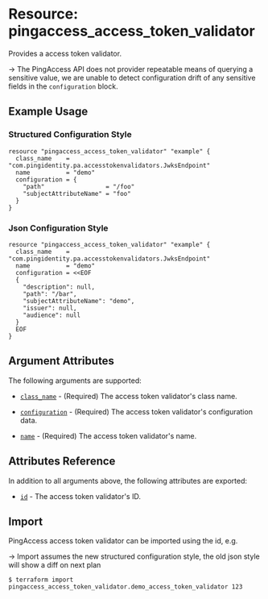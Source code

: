 # Resource: pingaccess_access_token_validator

Provides a access token validator.

-> The PingAccess API does not provider repeatable means of querying a sensitive value, we are unable to detect configuration drift of any sensitive fields in the `configuration` block.

## Example Usage

### Structured Configuration Style
```hcl
resource "pingaccess_access_token_validator" "example" {
  class_name    = "com.pingidentity.pa.accesstokenvalidators.JwksEndpoint"
  name          = "demo"
  configuration = {
    "path"                 = "/foo"
    "subjectAttributeName" = "foo"
  }
}
```

### Json Configuration Style
```hcl
resource "pingaccess_access_token_validator" "example" {
  class_name    = "com.pingidentity.pa.accesstokenvalidators.JwksEndpoint"
  name          = "demo"
  configuration = <<EOF
  {
    "description": null,
    "path": "/bar",
    "subjectAttributeName": "demo",
    "issuer": null,
    "audience": null
  }
  EOF
}
```

## Argument Attributes

The following arguments are supported:

- [`class_name`](#class_name) - (Required) The access token validator's class name.

- [`configuration`](#configuration) - (Required) The access token validator's configuration data.

- [`name`](#name) - (Required) The access token validator's name.

## Attributes Reference

In addition to all arguments above, the following attributes are exported:

- [`id`](#id) - The access token validator's ID.

## Import

PingAccess access token validator can be imported using the id, e.g.

-> Import assumes the new structured configuration style, the old json style will show a diff on next plan

```
$ terraform import pingaccess_access_token_validator.demo_access_token_validator 123
```
